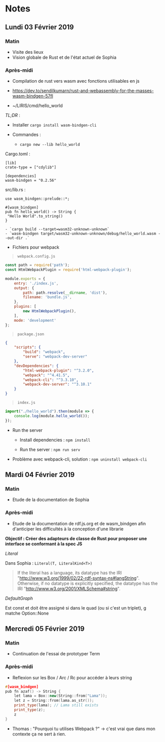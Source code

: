 # Notes

## Lundi 03 Février 2019

### Matin

- Visite des lieux
- Vision globale de Rust et de l'état actuel de Sophia


### Après-midi

- Compilation de rust vers wasm avec fonctions utilisables en js

- https://dev.to/sendilkumarn/rust-and-webassembly-for-the-masses-wasm-bindgen-57fl
- ~/LIRIS/cmd/hello_world


*TL;DR* :



- Installer `cargo install wasm-bindgen-cli`


- Commandes :

    - `cargo new --lib hello_world`

Cargo.toml :

```
[lib]
crate-type = ["cdylib"]

[dependencies]
wasm-bindgen = "0.2.56"
```

src/lib.rs :

```
use wasm_bindgen::prelude::*;

#[wasm_bindgen]
pub fn hello_world() -> String {
 "Hello World".to_string()
}
```


    - `cargo build --target=wasm32-unknown-unknown`
    - `wasm-bindgen target/wasm32-unknown-unknown/debug/hello_world.wasm --out-dir .`


- Fichiers pour webpack

> `webpack.config.js`

```js
const path = require('path');
const HtmlWebpackPlugin = require('html-webpack-plugin');

module.exports = {     
    entry: './index.js',
    output: {         
        path: path.resolve(__dirname, 'dist'),         
        filename: 'bundle.js',     
    },
    plugins: [         
        new HtmlWebpackPlugin(),         
    ],
    mode: 'development'
};
```

> `package.json`

```json
{
    "scripts": {
        "build": "webpack",
        "serve": "webpack-dev-server"
    },
    "devDependencies": {
        "html-webpack-plugin": "^3.2.0",
        "webpack": "^4.41.5",
        "webpack-cli": "^3.3.10",
        "webpack-dev-server": "^3.10.1"
    }
}
```

> `index.js`

```js
import("./hello_world").then(module => {
    console.log(module.hello_world());
});
```

- Run the server

    - Install dependencies : `npm install`

    - Run the server : `npm run serv`



- Problème avec webpack-cli, solution : `npm uninstall webpack-cli`



## Mardi 04 Février 2019

### Matin

- Etude de la documentation de Sophia

### Après-midi

- Etude de la documentation de rdf.js.org et de wasm_bindgen afin d'anticiper
les difficultés à la conception d'une librarie


**Objectif : Créer des adapteurs de classe de Rust pour proposer une interface
se conformant à la spec JS**


*Literal*

Dans Sophia : `Literal(T, LiteralKind<T>)`

> If the literal has a language, its datatype has the IRI "http://www.w3.org/1999/02/22-rdf-syntax-ns#langString".
> Otherwise, if no datatype is explicitly specified, the datatype has the IRI "http://www.w3.org/2001/XMLSchema#string". 



*DefaultGraph*

Est const et doit être assigné si dans le quad (ou si c'est un triplet),
g matche Option::None




## Mercredi 05 Février 2019

### Matin

- Continuation de l'essai de prototyper Term

### Après-midi

- Reflexion sur les Box / Arc / Rc pour accéder à leurs string

```cpp
#[wasm_bindgen]
pub fn azaf() -> String {
    let lama = Box::new(String::from("Lama"));
    let z = String::from(lama.as_str());
    print_type(lama); // Lama still exists
    print_type(z);
    z
}
```

- Thomas : "Pourquoi tu utilises Webpack ?" -> c'est vrai que dans mon
contexte ça ne sert à rien.















